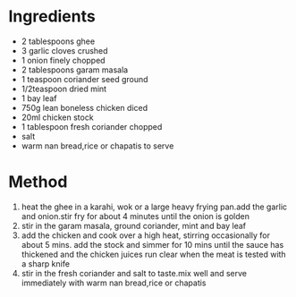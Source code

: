 # Ingredients

-   2 tablespoons ghee
-   3 garlic cloves crushed
-   1 onion finely chopped
-   2 tablespoons garam masala
-   1 teaspoon coriander seed ground
-   1/2teaspoon dried mint
-   1 bay leaf
-   750g lean boneless chicken diced
-   20ml chicken stock
-   1 tablespoon fresh coriander chopped
-   salt
-   warm nan bread,rice or chapatis to serve

# Method

1.  heat the ghee in a karahi, wok or a large heavy frying pan.add the garlic and onion.stir fry for about 4 minutes until the onion is golden
2.  stir in the garam masala, ground coriander, mint and bay leaf
3.  add the chicken and cook over a high heat, stirring occasionally for about 5 mins. add the stock and simmer for 10 mins until the sauce has thickened and the chicken juices run clear when the meat is tested with a sharp knife
4.  stir in the fresh coriander and salt to taste.mix well and serve immediately with warm nan bread,rice or chapatis

